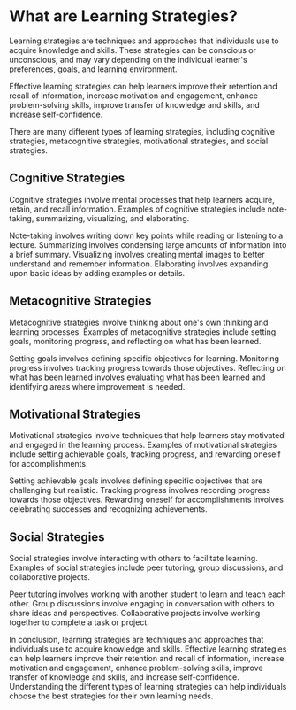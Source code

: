 What are Learning Strategies?
===========================================================================

Learning strategies are techniques and approaches that individuals use to acquire knowledge and skills. These strategies can be conscious or unconscious, and may vary depending on the individual learner's preferences, goals, and learning environment.

Effective learning strategies can help learners improve their retention and recall of information, increase motivation and engagement, enhance problem-solving skills, improve transfer of knowledge and skills, and increase self-confidence.

There are many different types of learning strategies, including cognitive strategies, metacognitive strategies, motivational strategies, and social strategies.

Cognitive Strategies
--------------------

Cognitive strategies involve mental processes that help learners acquire, retain, and recall information. Examples of cognitive strategies include note-taking, summarizing, visualizing, and elaborating.

Note-taking involves writing down key points while reading or listening to a lecture. Summarizing involves condensing large amounts of information into a brief summary. Visualizing involves creating mental images to better understand and remember information. Elaborating involves expanding upon basic ideas by adding examples or details.

Metacognitive Strategies
------------------------

Metacognitive strategies involve thinking about one's own thinking and learning processes. Examples of metacognitive strategies include setting goals, monitoring progress, and reflecting on what has been learned.

Setting goals involves defining specific objectives for learning. Monitoring progress involves tracking progress towards those objectives. Reflecting on what has been learned involves evaluating what has been learned and identifying areas where improvement is needed.

Motivational Strategies
-----------------------

Motivational strategies involve techniques that help learners stay motivated and engaged in the learning process. Examples of motivational strategies include setting achievable goals, tracking progress, and rewarding oneself for accomplishments.

Setting achievable goals involves defining specific objectives that are challenging but realistic. Tracking progress involves recording progress towards those objectives. Rewarding oneself for accomplishments involves celebrating successes and recognizing achievements.

Social Strategies
-----------------

Social strategies involve interacting with others to facilitate learning. Examples of social strategies include peer tutoring, group discussions, and collaborative projects.

Peer tutoring involves working with another student to learn and teach each other. Group discussions involve engaging in conversation with others to share ideas and perspectives. Collaborative projects involve working together to complete a task or project.

In conclusion, learning strategies are techniques and approaches that individuals use to acquire knowledge and skills. Effective learning strategies can help learners improve their retention and recall of information, increase motivation and engagement, enhance problem-solving skills, improve transfer of knowledge and skills, and increase self-confidence. Understanding the different types of learning strategies can help individuals choose the best strategies for their own learning needs.
